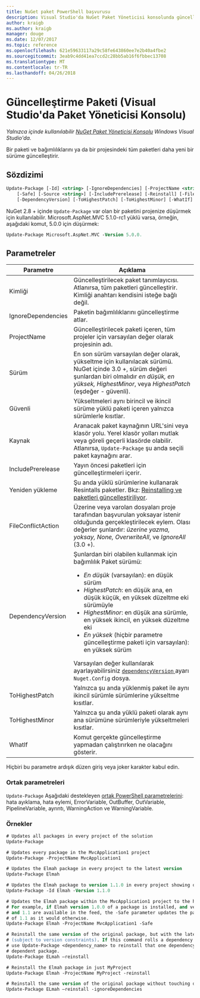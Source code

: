 ```yaml
---
title: NuGet paket PowerShell başvurusu
description: Visual Studio'da NuGet Paket Yöneticisi konsolunda güncelleştirme paketini PowerShell komut başvurusu.
author: kraigb
ms.author: kraigb
manager: douge
ms.date: 12/07/2017
ms.topic: reference
ms.openlocfilehash: 621e59633117a29c58fe643860ee7e2b40a4fbe2
ms.sourcegitcommit: 3eab9c4dd41ea7ccd2c28bb5ab16f6fbbec13708
ms.translationtype: MT
ms.contentlocale: tr-TR
ms.lasthandoff: 04/26/2018
---
```

# <a name="update-package-package-manager-console-in-visual-studio"></a>Güncelleştirme Paketi (Visual Studio'da Paket Yöneticisi Konsolu)

*Yalnızca içinde kullanılabilir [NuGet Paket Yöneticisi Konsolu](package-manager-console.md) Windows Visual Studio'da.*

Bir paketi ve bağımlılıklarını ya da bir projesindeki tüm paketleri daha yeni bir sürüme güncelleştirir.

## <a name="syntax"></a>Sözdizimi

```ps
Update-Package [-Id] <string> [-IgnoreDependencies] [-ProjectName <string>] [-Version <string>]
    [-Safe] [-Source <string>] [-IncludePrerelease] [-Reinstall] [-FileConflictAction]
    [-DependencyVersion] [-ToHighestPatch] [-ToHighestMinor] [-WhatIf] [<CommonParameters>]
```

NuGet 2.8 + içinde `Update-Package` var olan bir paketini projenize düşürmek için kullanılabilir. Microsoft.AspNet.MVC 5.1.0-rc1 yüklü varsa, örneğin, aşağıdaki komut, 5.0.0 için düşürmek:

```ps
Update-Package Microsoft.AspNet.MVC -Version 5.0.0.
```

## <a name="parameters"></a>Parametreler

|  Parametre | Açıklama |
| --- | --- |
| Kimliği | Güncelleştirilecek paket tanımlayıcısı. Atlanırsa, tüm paketleri güncelleştirir. Kimliği anahtarı kendisini isteğe bağlı değil. |
| IgnoreDependencies | Paketin bağımlılıklarını güncelleştirme atlar. |
| ProjectName | Güncelleştirilecek paketi içeren, tüm projeler için varsayılan değer olarak projesinin adı. |
| Sürüm | En son sürüm varsayılan değer olarak, yükseltme için kullanılacak sürümü. NuGet içinde 3.0 +, sürüm değeri şunlardan biri olmalıdır *en düşük, en yüksek, HighestMinor*, veya *HighestPatch* (eşdeğer - güvenli). |
| Güvenli | Yükseltmeleri aynı birincil ve ikincil sürüme yüklü paketi içeren yalnızca sürümlerle kısıtlar. |
| Kaynak | Aranacak paket kaynağının URL'sini veya klasör yolu. Yerel klasör yolları mutlak veya göreli geçerli klasörde olabilir. Atlanırsa, `Update-Package` şu anda seçili paket kaynağını arar. |
| IncludePrerelease | Yayın öncesi paketleri için güncelleştirmeleri içerir. |
| Yeniden yükleme | Şu anda yüklü sürümlerine kullanarak Resintalls paketler. Bkz: [Reinstalling ve paketleri güncelleştiriliyor](../consume-packages/reinstalling-and-updating-packages.md). |
| FileConflictAction | Üzerine veya varolan dosyaları proje tarafından başvurulan yoksayar istenir olduğunda gerçekleştirilecek eylem. Olası değerler şunlardır: *üzerine yazma, yoksay, None, OverwriteAll*, ve *IgnoreAll* (3.0 +). |
| DependencyVersion | Şunlardan biri olabilen kullanmak için bağımlılık Paket sürümü:<br/><ul><li>*En düşük* (varsayılan): en düşük sürüm</li><li>*HighestPatch*: en düşük ana, en düşük küçük, en yüksek düzeltme eki sürümüyle</li><li>*HighestMinor*: en düşük ana sürümle, en yüksek ikincil, en yüksek düzeltme eki</li><li>*En yüksek* (hiçbir parametre güncelleştirme paketi için varsayılan): en yüksek sürüm</li></ul>Varsayılan değer kullanılarak ayarlayabilirsiniz [ `dependencyVersion` ](../reference/nuget-config-file.md#config-section) ayarı `Nuget.Config` dosya. |
| ToHighestPatch | Yalnızca şu anda yüklenmiş paket ile aynı ikincil sürümle sürümlerine yükseltme kısıtlar. |
| ToHighestMinor | Yalnızca şu anda yüklü paketi olarak aynı ana sürümüne sürümleriyle yükseltmeleri kısıtlar. |
| WhatIf | Komut gerçekte güncelleştirme yapmadan çalıştırırken ne olacağını gösterir. |

Hiçbiri bu parametre ardışık düzen giriş veya joker karakter kabul edin.

### <a name="common-parameters"></a>Ortak parametreleri

`Update-Package` Aşağıdaki destekleyen [ortak PowerShell parametrelerini](http://go.microsoft.com/fwlink/?LinkID=113216): hata ayıklama, hata eylemi, ErrorVariable, OutBuffer, OutVariable, PipelineVariable, ayrıntı, WarningAction ve WarningVariable.

### <a name="examples"></a>Örnekler

```ps
# Updates all packages in every project of the solution
Update-Package

# Updates every package in the MvcApplication1 project
Update-Package -ProjectName MvcApplication1

# Updates the Elmah package in every project to the latest version
Update-Package Elmah

# Updates the Elmah package to version 1.1.0 in every project showing optional -Id usage
Update-Package -Id Elmah -Version 1.1.0

# Updates the Elmah package within the MvcApplication1 project to the highest "safe" version.
# For example, if Elmah version 1.0.0 of a package is installed, and versions 1.0.1, 1.0.2,
# and 1.1 are available in the feed, the -Safe parameter updates the package to 1.0.2 instead
# of 1.1 as it would otherwise.
Update-Package Elmah -ProjectName MvcApplication1 -Safe

# Reinstall the same version of the original package, but with the latest version of dependencies
# (subject to version constraints). If this command rolls a dependency back to an earlier version,
# use Update-Package <dependency_name> to reinstall that one dependency without affecting the
# dependent package.
Update-Package ELmah –reinstall 

# Reinstall the Elmah package in just MyProject
Update-Package Elmah -ProjectName MyProject -reinstall

# Reinstall the same version of the original package without touching dependencies.
Update-Package ELmah –reinstall -ignoreDependencies
```

